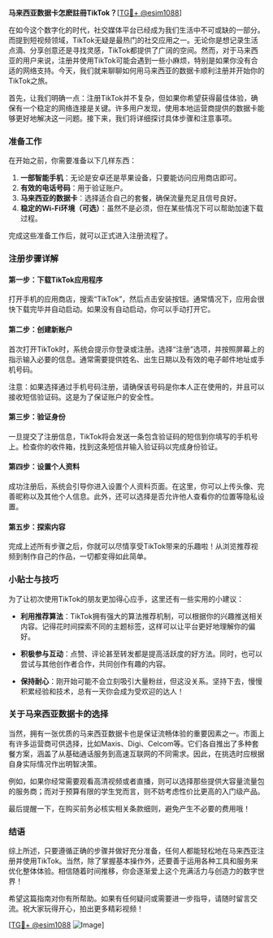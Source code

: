 **马来西亚数据卡怎麽註冊TikTok？**[[TG💪+ @esim1088](https://t.me/s/esim1088)]

在如今这个数字化的时代，社交媒体平台已经成为我们生活中不可或缺的一部分。而提到短视频领域，TikTok无疑是最热门的社交应用之一。无论你是想记录生活点滴、分享创意还是寻找灵感，TikTok都提供了广阔的空间。然而，对于马来西亚的用户来说，注册并使用TikTok可能会遇到一些小麻烦，特别是如果你没有合适的网络支持。今天，我们就来聊聊如何用马来西亚的数据卡顺利注册并开始你的TikTok之旅。

首先，让我们明确一点：注册TikTok并不复杂，但如果你希望获得最佳体验，确保有一个稳定的网络连接是关键。许多用户发现，使用本地运营商提供的数据卡能够更好地解决这一问题。接下来，我们将详细探讨具体步骤和注意事项。

### 准备工作

在开始之前，你需要准备以下几样东西：

1. **一部智能手机**：无论是安卓还是苹果设备，只要能访问应用商店即可。
2. **有效的电话号码**：用于验证账户。
3. **马来西亚的数据卡**：选择适合自己的套餐，确保流量充足且信号良好。
4. **稳定的Wi-Fi环境（可选）**：虽然不是必须，但在某些情况下可以帮助加速下载过程。

完成这些准备工作后，就可以正式进入注册流程了。

### 注册步骤详解

#### 第一步：下载TikTok应用程序

打开手机的应用商店，搜索“TikTok”，然后点击安装按钮。通常情况下，应用会很快下载完毕并自动启动。如果没有自动启动，你可以手动打开它。

#### 第二步：创建新账户

首次打开TikTok时，系统会提示你登录或注册。选择“注册”选项，并按照屏幕上的指示输入必要的信息。通常需要提供姓名、出生日期以及有效的电子邮件地址或手机号码。

注意：如果选择通过手机号码注册，请确保该号码是你本人正在使用的，并且可以接收短信验证码。这是为了保证账户的安全性。

#### 第三步：验证身份

一旦提交了注册信息，TikTok将会发送一条包含验证码的短信到你填写的手机号上。检查你的收件箱，找到这条短信并输入验证码以完成身份验证。

#### 第四步：设置个人资料

成功注册后，系统会引导你进入设置个人资料页面。在这里，你可以上传头像、完善昵称以及其他个人信息。此外，还可以选择是否允许他人查看你的位置等隐私设置。

#### 第五步：探索内容

完成上述所有步骤之后，你就可以尽情享受TikTok带来的乐趣啦！从浏览推荐视频到制作自己的作品，一切都变得如此简单。

### 小贴士与技巧

为了让初次使用TikTok的朋友更加得心应手，这里还有一些实用的小建议：

- **利用推荐算法**：TikTok拥有强大的算法推荐机制，可以根据你的兴趣推送相关内容。记得花时间探索不同的主题标签，这样可以让平台更好地理解你的偏好。
  
- **积极参与互动**：点赞、评论甚至转发都是提高活跃度的好方法。同时，也可以尝试与其他创作者合作，共同创作有趣的内容。

- **保持耐心**：刚开始可能不会立刻吸引大量粉丝，但这没关系。坚持下去，慢慢积累经验和技术，总有一天你会成为受欢迎的达人！

### 关于马来西亚数据卡的选择

当然，拥有一张优质的马来西亚数据卡也是保证流畅体验的重要因素之一。市面上有许多运营商可供选择，比如Maxis、Digi、Celcom等。它们各自推出了多种套餐方案，涵盖了从基础通话服务到高速互联网的不同需求。因此，在挑选时应根据自身实际情况作出明智决策。

例如，如果你经常需要观看高清视频或者直播，则可以选择那些提供大容量流量包的服务商；而对于预算有限的学生党而言，则不妨考虑性价比更高的入门级产品。

最后提醒一下，在购买前务必核实相关条款细则，避免产生不必要的费用哦！

### 结语

综上所述，只要遵循正确的步骤并做好充分准备，任何人都能轻松地在马来西亚注册并使用TikTok。当然，除了掌握基本操作外，还要善于运用各种工具和服务来优化整体体验。相信随着时间推移，你会逐渐爱上这个充满活力与创造力的数字世界！

希望这篇指南对你有所帮助。如果有任何疑问或需要进一步指导，请随时留言交流。祝大家玩得开心，拍出更多精彩视频！

[[TG💪+ @esim1088](https://t.me/s/esim1088) ![Image](https://i.postimg.cc/4NQfJmqS/Snipaste-2025-05-13-00-14-12.png)]